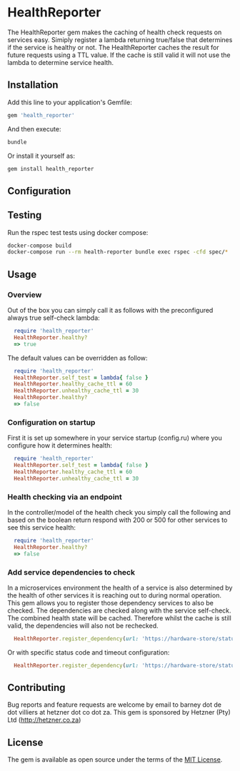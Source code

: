 # HealthReporter

The HealthReporter gem makes the caching of health check requests on services easy.  Simiply register a lambda returning true/false that determines if the service is healthy or not.  The HealthReporter caches the result for future requests using a TTL value.  If the cache is still valid it will not use the lambda to determine service health.

## Installation

Add this line to your application's Gemfile:

```ruby
gem 'health_reporter'
```

And then execute:
```bash
bundle
```

Or install it yourself as:
```bash
gem install health_reporter
```

## Configuration


## Testing

Run the rspec test tests using docker compose:

```bash
docker-compose build
docker-compose run --rm health-reporter bundle exec rspec -cfd spec/*
```

## Usage

### Overview

Out of the box you can simply call it as follows with the preconfigured always true self-check lambda:
```ruby
  require 'health_reporter'
  HealthReporter.healthy?
  => true
```

The default values can be overridden as follow:
```ruby
  require 'health_reporter'
  HealthReporter.self_test = lambda{ false }
  HealthReporter.healthy_cache_ttl = 60
  HealthReporter.unhealthy_cache_ttl = 30
  HealthReporter.healthy?
  => false
```

### Configuration on startup

First it is set up somewhere in your service startup (config.ru) where you configure how it determines health:
```ruby
  require 'health_reporter'
  HealthReporter.self_test = lambda{ false }
  HealthReporter.healthy_cache_ttl = 60
  HealthReporter.unhealthy_cache_ttl = 30
```

### Health checking via an endpoint

In the controller/model of the health check you simply call the following and based on the boolean return respond with 200 or 500 for other services to see this service health:
```ruby
  require 'health_reporter'
  HealthReporter.healthy?
  => false
```

### Add service dependencies to check

In a microservices environment the health of a service is also determined by the health of other services it is reaching out to during normal operation.  This gem allows you to register those dependency services to also be checked.  The dependencies are checked along with the service self-check.  The combined health state will be cached.  Therefore whilst the cache is still valid, the dependencies will also not be rechecked.

```ruby
  HealthReporter.register_dependency(url: 'https://hardware-store/status')
```

Or with specific status code and timeout configuration:

```ruby
  HealthReporter.register_dependency(url: 'https://hardware-store/status', code: 200, timeout: 3)
```

## Contributing

Bug reports and feature requests are welcome by email to barney dot de dot villiers at hetzner dot co dot za. This gem is sponsored by Hetzner (Pty) Ltd (http://hetzner.co.za)


## License

The gem is available as open source under the terms of the [MIT License](http://opensource.org/licenses/MIT).
